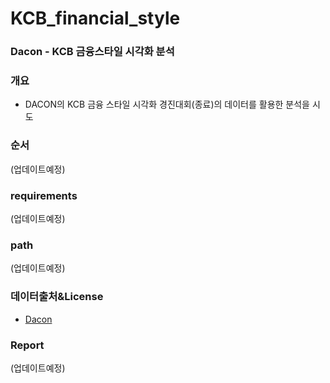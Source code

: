 # KCB_financial_style
### Dacon - KCB 금융스타일 시각화 분석
### 개요
* DACON의 KCB 금융 스타일 시각화 경진대회(종료)의 데이터를 활용한 분석을 시도

### 순서
(업데이트예정)

### requirements
(업데이트예정)

### path
(업데이트예정)

### 데이터출처&License
* [Dacon](https://dacon.io/competitions/official/82407/data/)

### Report
(업데이트예정)